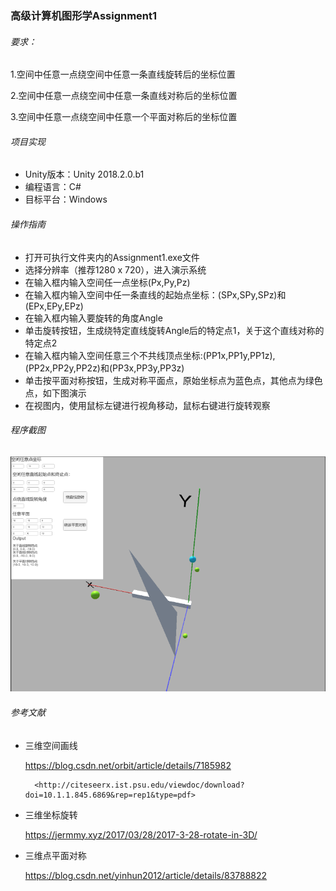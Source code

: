 ### 高级计算机图形学Assignment1

###### 要求：

1.空间中任意一点绕空间中任意一条直线旋转后的坐标位置

2.空间中任意一点绕空间中任意一条直线对称后的坐标位置

3.空间中任意一点绕空间中任意一个平面对称后的坐标位置

###### 项目实现

* Unity版本：Unity 2018.2.0.b1
* 编程语言：C#
* 目标平台：Windows

###### 操作指南

* 打开可执行文件夹内的Assignment1.exe文件
* 选择分辨率（推荐1280 x 720），进入演示系统
* 在输入框内输入空间任一点坐标(Px,Py,Pz)
* 在输入框内输入空间中任一条直线的起始点坐标：(SPx,SPy,SPz)和(EPx,EPy,EPz)
* 在输入框内输入要旋转的角度Angle
* 单击旋转按钮，生成绕特定直线旋转Angle后的特定点1，关于这个直线对称的特定点2
* 在输入框内输入空间任意三个不共线顶点坐标:(PP1x,PP1y,PP1z), (PP2x,PP2y,PP2z)和(PP3x,PP3y,PP3z)
* 单击按平面对称按钮，生成对称平面点，原始坐标点为蓝色点，其他点为绿色点，如下图演示
* 在视图内，使用鼠标左键进行视角移动，鼠标右键进行旋转观察

###### 程序截图

![Image](../Images/assignment1.png)

###### 参考文献

* 三维空间画线

  <https://blog.csdn.net/orbit/article/details/7185982> 

		<http://citeseerx.ist.psu.edu/viewdoc/download?doi=10.1.1.845.6869&rep=rep1&type=pdf> 

* 三维坐标旋转

  <https://jermmy.xyz/2017/03/28/2017-3-28-rotate-in-3D/> 

* 三维点平面对称

  <https://blog.csdn.net/yinhun2012/article/details/83788822> 




